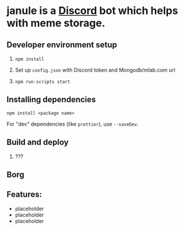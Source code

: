 # **janule** is a [Discord](https://discord.com/) bot which helps with meme storage.

## Developer environment setup

1. ```npm install```

2. Set up `config.json` with Discord token and Mongodb/mlab.com url

3. ```npm run-scripts start```

## Installing dependencies

`npm install <package name>`

For "dev" dependencies (like `prettier`), use `--saveDev`.

## Build and deploy

1. ???

## Borg

## Features:
* placeholder
* placeholder
* placeholder
